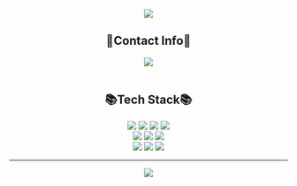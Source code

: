 <!-- ### Hi there 👋 -->

<!--
**itsyuna/itsyuna** is a ✨ _special_ ✨ repository because its `README.md` (this file) appears on your GitHub profile.

Here are some ideas to get you started:

- 🔭 I’m currently working on ...
- 🌱 I’m currently learning ...
- 👯 I’m looking to collaborate on ...
- 🤔 I’m looking for help with ...
- 💬 Ask me about ...
- 📫 How to reach me: ...
- 😄 Pronouns: ...
- ⚡ Fun fact: ...
-->

<!--
![header](https://capsule-render.vercel.app/api?type=waving&color=auto&height=300&section=header&text=Welcom%20to%20Yuna's%20Github%20🙌🏻&fontSize=60)
-->
<!-- header -->
<div align="center">
  <img src="https://capsule-render.vercel.app/api?type=waving&color=auto&height=300&section=header&text=Welcom%20to%20Yuna's%20Github%20🙌🏻&fontSize=65" />
</div>

<!-- contact info -->
<h2 align="center">📧Contact Info📧</h2>
<div align="center">
  <a href="mailto:itsyuna27@gmail.com">
    <img src="https://img.shields.io/badge/Gmail-EA4335?style=flat-square&logo=Gmail&logoColor=white"/>
  </a>
</div>

<br>

<!-- main -->
<h2 align="center">📚Tech Stack📚</h2>
<div align="center">
  <div>
     <img src="https://img.shields.io/badge/HTML5-E34F26?style=flat-square&logo=HTML5&logoColor=white"/>
     <img src="https://img.shields.io/badge/JavaScript-F7DF1E?style=flat-square&logo=JavaScript&logoColor=white"/>
     <img src="https://img.shields.io/badge/CSS3-1572B6?style=flat-square&logo=CSS3&logoColor=white"/>
     <img src="https://img.shields.io/badge/Styled--components-DB7093?style=flat-square&logo=Styledcomponents&logoColor=white"/>
  </div>
  <div>
    <img src="https://img.shields.io/badge/React-61DAFB?style=flat-square&logo=React&logoColor=white"/>
    <img src="https://img.shields.io/badge/TypeScript-3178C6?style=flat-square&logo=TypeScript&logoColor=white"/>
    <img src="https://img.shields.io/badge/Firebase-FFCA28?style=flat-square&logo=Firebase&logoColor=white"/>
  </div>
  <div>
    <img src="https://img.shields.io/badge/Redux Toolkit-764ABC?style=flat-square&logo=Redux&logoColor=white"/>
    <img src="https://img.shields.io/badge/Axios-5A29E4?style=flat-square&logo=Axios&logoColor=white"/>
    <img src="https://img.shields.io/badge/Figma-F24E1E?style=flat-square&logo=Figma&logoColor=white"/>
  </div>
</div>

<!-- stats -->
<!--
[![itsyuna's GitHub stats](https://github-readme-stats.vercel.app/api?username=itsyuna&include_all_commits=true&show_icons=true&theme=transparent)](https://github.com/itsyuna/github-readme-stats)
-->


<!-- top languages -->
<!--
![Top Langs](https://github-readme-stats.vercel.app/api/top-langs/?username=itsyuna&layout=compact)
[![Top Langs](https://github-readme-stats.vercel.app/api/top-langs/?username=itsyuna)](https://github.com/itsyuna/github-readme-stats)
-->

***

<!-- 
[![Hits](https://hits.seeyoufarm.com/api/count/incr/badge.svg?url=https%3A%2F%2Fgithub.com%2Fitsyuna&count_bg=%23BC7AF9&title_bg=%23555555&icon=&icon_color=%23E7E7E7&title=hits&edge_flat=false)](https://hits.seeyoufarm.com)
-->
<!-- hits -->
<div align="center">
  <a href="https://hits.seeyoufarm.com"><img src="https://hits.seeyoufarm.com/api/count/incr/badge.svg?url=https%3A%2F%2Fgithub.com%2Fitsyuna&count_bg=%23BC7AF9&title_bg=%23555555&icon=&icon_color=%23E7E7E7&title=hits&edge_flat=false"/></a>
</div>

